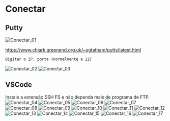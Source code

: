 # Conectar
## Putty

![Conectar_01](img/Conectar/Conectar_01.jpg)

https://www.chiark.greenend.org.uk/~sgtatham/putty/latest.html<br>

```
Digitar o IP, porta (normalmente a 22)
```

![Conectar_02](img/Conectar/Conectar_02.jpg)
![Conectar_03](img/Conectar/Conectar_03.jpg)

## VSCode
Instale a extensão SSH FS e não dependa mais de programa de FTP.
![Conectar_04](img/Conectar/Conectar_04.png)
![Conectar_05](img/Conectar/Conectar_05.jpg)
![Conectar_06](img/Conectar/Conectar_06.jpg)
![Conectar_07](img/Conectar/Conectar_07.jpg)
![Conectar_08](img/Conectar/Conectar_08.jpg)
![Conectar_09](img/Conectar/Conectar_09.jpg)
![Conectar_10](img/Conectar/Conectar_10.jpg)
![Conectar_11](img/Conectar/Conectar_11.jpg)
![Conectar_12](img/Conectar/Conectar_12.jpg)
![Conectar_13](img/Conectar/Conectar_13.jpg)
![Conectar_14](img/Conectar/Conectar_14.jpg)
![Conectar_15](img/Conectar/Conectar_15.jpg)
![Conectar_16](img/Conectar/Conectar_16.jpg)
![Conectar_17](img/Conectar/Conectar_17.jpg)

